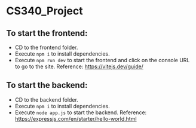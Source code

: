 # CS340_Project

## To start the frontend:
* CD to the frontend folder.
* Execute `npm i` to install dependencies.
* Execute `npm run dev` to start the frontend and click on the console URL to go to the site.
Reference: https://vitejs.dev/guide/

## To start the backend:
* CD to the backend folder.
* Execute `npm i` to install dependencies.
* Execute `node app.js` to start the backend.
Reference: https://expressjs.com/en/starter/hello-world.html